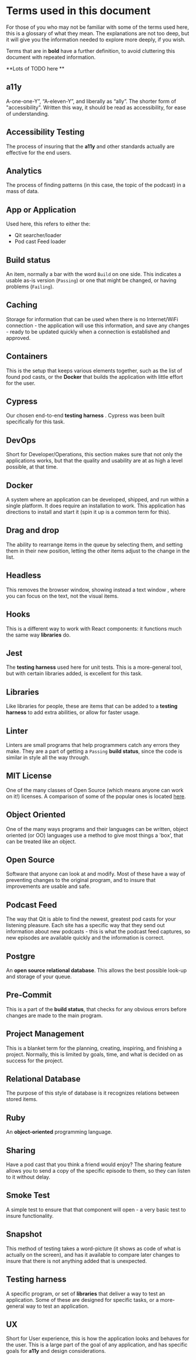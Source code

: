 # Terms used in this document #

For those of you who may not be familiar with some of the terms used here, this is a glossary of what they mean. The explanations are not too deep, but it will give you the information needed to explore more deeply, if you wish. 

Terms that are in **bold** have a further definition, to avoid cluttering this document with repeated information.

**Lots of TODO here **
## a11y ##
A-one-one-Y”, “A-eleven-Y”, and liberally as “ally”. The shorter form of "accessibility". Written this way, it should be read as accessibility, for ease of understanding.

## Accessibility Testing ##
The process of insuring that the **a11y** and other standards actually are effective for the end users.

## Analytics ##
The process of finding patterns (in this case, the topic of the podcast) in a mass of data.

## App or Application ##
Used here, this refers to either the:
- Qit searcher/loader
- Pod cast Feed loader

## Build status ##
An item, normally a bar with the word `Build` on one side. This indicates a usable as-is version (`Passing`) or one that might be changed, or having problems (`Failing`).

## Caching ##
Storage for information that can be used when there is no Internet/WiFi connection - the application will use this information, and save any changes - ready to be updated quickly when a connection is established and approved.

## Containers ##
This is the setup that keeps various elements together, such as the list of found pod casts, or the **Docker** that builds the application with little effort for the user.

## Cypress ##
Our chosen end-to-end **testing harness** . Cypress was been built specifically for this task.

## DevOps ##
Short for Developer/Operations, this section makes sure that not only the applications works, but that the quality and usability are at as high a level possible, at that time.

## Docker ##
A system where an application can be developed, shipped, and run within a single platform. It does require an installation to work. This application has directions to install and start it (spin it up is a common term for this).

## Drag and drop ##
The ability to rearrange items in the queue by selecting them, and setting them in their new position, letting the other items adjust to the change in the list.

## Headless ##
This removes the browser window, showing instead a text window , where you can focus on the text, not the visual items.

## Hooks ##
This is a different way to work with React components: it functions much the same way **libraries** do.

## Jest ##
The **testing harness** used here for unit tests. This is a more-general tool, but with certain libraries added, is excellent for this task.

## Libraries ##
Like libraries for people, these are items that can be added to a **testing harness** to add extra abilities, or allow for faster usage.

## Linter ##
Linters are small programs that help programmers catch any errors they make. They are a part of getting a `Passing` **build status**, since the code is similar in style all the way through.

## MIT License ##
One of the many classes of Open Source (which means anyone can work on it!) licenses. A comparison of some of the popular ones is located [here](https://www.kiuwan.com/blog/a-comparison-of-the-most-popular-open-source-licenses/).

## Object Oriented ##
One of the many ways programs and their languages can be written, object oriented (or OO) languages use a method to give most things a 'box', that can be treated like an object.

## Open Source ##
Software that anyone can look at and modify. Most of these have a way of preventing changes to the original program, and to insure that improvements are usable and safe.

## Podcast Feed ##
The way that Qit is able to find the newest, greatest pod casts for your listening pleasure. Each site has a specific way that they send out information about new podcasts - this is what the podcast feed captures, so new episodes are available quickly and the information is correct.

## Postgre ##
An **open source relational database**. This allows the best possible look-up and storage of your queue. 

## Pre-Commit ##
This is a part of the **build status**, that checks for any obvious errors before changes are made to the main program.

## Project Management ##
This is a blanket term for the planning, creating, inspiring, and finishing a project. Normally, this is limited by goals, time, and what is decided on as success for the project.

## Relational Database ##
The purpose of this style of database is it recognizes relations between stored items.

## Ruby ##
An **object-oriented** programming language.

## Sharing ##
Have a pod cast that you think a friend would enjoy? The sharing feature allows you to send a copy of the specific episode to them, so they can listen to it without delay.

## Smoke Test ##
A simple test to ensure that that component will open - a very basic test to insure functionality.

## Snapshot ##
This method of testing takes a word-picture (it shows as code of what is actually on the screen), and has it available to compare later changes to insure that there is not anything added that is unexpected.

## Testing harness ##
A specific program, or set of **libraries** that deliver a way to test an application. Some of these are designed for specific tasks, or a more-general way to test an application.

## UX ##
Short for User experience, this is how the application looks and behaves for the user. This is a large part of the goal of any application, and has specific goals for **a11y** and design considerations.